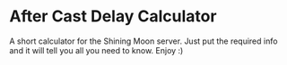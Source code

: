# After Cast Delay Calculator

A short calculator for the Shining Moon server. Just put the required info and it will tell you all you need to know. Enjoy :)

